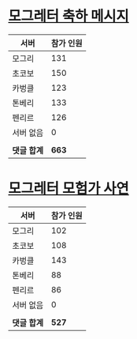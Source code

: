 # [모그레터 축하 메시지](./Event250701_v7_2_10th_moogleletter0.md)

|서버|참가 인원|
|-|-|
|모그리|131|
|초코보|150|
|카벙클|123|
|톤베리|133|
|펜리르|126|
|서버 없음|0|
|||
|**댓글 합계**|**663**|


# [모그레터 모험가 사연](./Event250701_v7_2_10th_moogleletter1.md)

|서버|참가 인원|
|-|-|
|모그리|102|
|초코보|108|
|카벙클|143|
|톤베리|88|
|펜리르|86|
|서버 없음|0|
|||
|**댓글 합계**|**527**|


